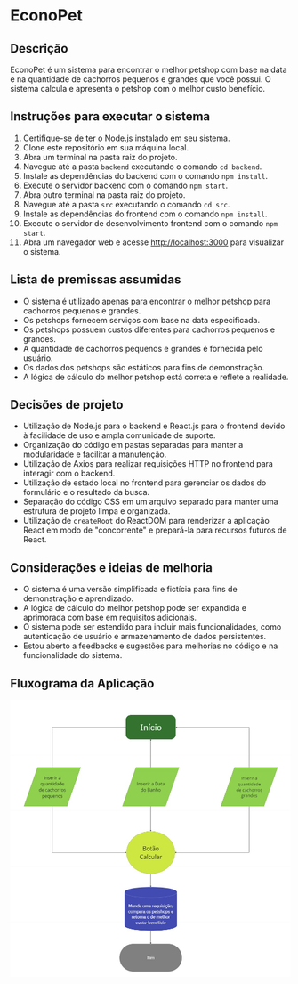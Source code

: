 # EconoPet

## Descrição
EconoPet é um sistema para encontrar o melhor petshop com base na data e na quantidade de cachorros pequenos e grandes que você possui. O sistema calcula e apresenta o petshop com o melhor custo benefício.

## Instruções para executar o sistema
1. Certifique-se de ter o Node.js instalado em seu sistema.
2. Clone este repositório em sua máquina local.
3. Abra um terminal na pasta raiz do projeto.
4. Navegue até a pasta `backend` executando o comando `cd backend`.
5. Instale as dependências do backend com o comando `npm install`.
6. Execute o servidor backend com o comando `npm start`.
7. Abra outro terminal na pasta raiz do projeto.
8. Navegue até a pasta `src` executando o comando `cd src`.
9. Instale as dependências do frontend com o comando `npm install`.
10. Execute o servidor de desenvolvimento frontend com o comando `npm start`.
11. Abra um navegador web e acesse [http://localhost:3000](http://localhost:3000) para visualizar o sistema.

## Lista de premissas assumidas
- O sistema é utilizado apenas para encontrar o melhor petshop para cachorros pequenos e grandes.
- Os petshops fornecem serviços com base na data especificada.
- Os petshops possuem custos diferentes para cachorros pequenos e grandes.
- A quantidade de cachorros pequenos e grandes é fornecida pelo usuário.
- Os dados dos petshops são estáticos para fins de demonstração.
- A lógica de cálculo do melhor petshop está correta e reflete a realidade.

## Decisões de projeto
- Utilização de Node.js para o backend e React.js para o frontend devido à facilidade de uso e ampla comunidade de suporte.
- Organização do código em pastas separadas para manter a modularidade e facilitar a manutenção.
- Utilização de Axios para realizar requisições HTTP no frontend para interagir com o backend.
- Utilização de estado local no frontend para gerenciar os dados do formulário e o resultado da busca.
- Separação do código CSS em um arquivo separado para manter uma estrutura de projeto limpa e organizada.
- Utilização de `createRoot` do ReactDOM para renderizar a aplicação React em modo de "concorrente" e prepará-la para recursos futuros de React.

## Considerações e ideias de melhoria
- O sistema é uma versão simplificada e fictícia para fins de demonstração e aprendizado.
- A lógica de cálculo do melhor petshop pode ser expandida e aprimorada com base em requisitos adicionais.
- O sistema pode ser estendido para incluir mais funcionalidades, como autenticação de usuário e armazenamento de dados persistentes.
- Estou aberto a feedbacks e sugestões para melhorias no código e na funcionalidade do sistema.

## Fluxograma da Aplicação
![Fluxograma da Aplicação](Fluxograma.jpg)
